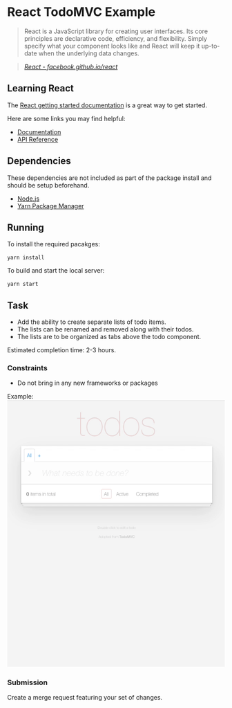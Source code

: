 # React TodoMVC Example

> React is a JavaScript library for creating user interfaces. Its core principles are declarative code, efficiency, and flexibility. Simply specify what your component looks like and React will keep it up-to-date when the underlying data changes.

> _[React - facebook.github.io/react](http://facebook.github.io/react)_

## Learning React

The [React getting started documentation](http://facebook.github.io/react/docs/getting-started.html) is a great way to get started.

Here are some links you may find helpful:

* [Documentation](http://facebook.github.io/react/docs/getting-started.html)
* [API Reference](http://facebook.github.io/react/docs/reference.html)

## Dependencies

These dependencies are not included as part of the package install and should be setup beforehand.

* [Node.js](https://nodejs.org/en/)
* [Yarn Package Manager](https://yarnpkg.com/)

## Running

To install the required pacakges:
```
yarn install
```

To build and start the local server:
```
yarn start
```

## Task

* Add the ability to create separate lists of todo items.  
* The lists can be renamed and removed along with their todos.  
* The lists are to be organized as tabs above the todo component.
  
Estimated completion time: 2-3 hours.

### Constraints

* Do not bring in any new frameworks or packages
  
Example:  
![example](./example.gif)

### Submission

Create a merge request featuring your set of changes.
